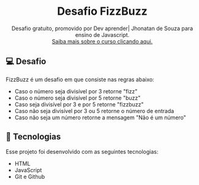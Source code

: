 <h1 align="center"> Desafio FizzBuzz </h1>

<p align="center">
Desafio gratuito, promovido por Dev aprender| Jhonatan de Souza para ensino de Javascript. <br/>
<a href="https://www.youtube.com/watch?v=i6Oi-YtXnAU&t=6185s"> Saiba mais sobre o curso clicando aqui.</a>
</p>

## 💻 Desafio

FizzBuzz é um desafio em que consiste nas regras abaixo:

- Caso o número seja divisível por 3 retorne "fizz"
- Caso o número seja divisível por 5 retorne "buzz"
- Caso seja divisível por 3 e por 5 retorne "fizzbuzz"
- Caso não seja divisível por 3 ou 5 retorne o número de entrada
- Caso não seja um número retorne a mensagem "Não é um número"



## 🚀 Tecnologias

Esse projeto foi desenvolvido com as seguintes tecnologias:

- HTML
- JavaScript
- Git e Github
